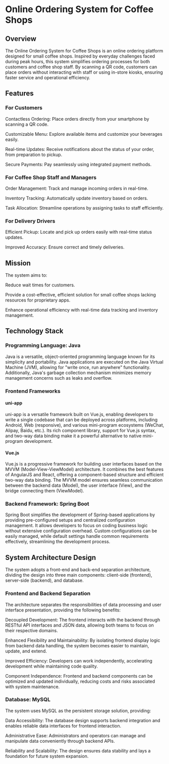 # Online Ordering System for Coffee Shops
## Overview
The Online Ordering System for Coffee Shops is an online ordering platform designed for small coffee shops. Inspired by everyday challenges faced during peak hours, this system simplifies ordering processes for both customers and coffee shop staff. By scanning a QR code, customers can place orders without interacting with staff or using in-store kiosks, ensuring faster service and operational efficiency.
## Features
### For Customers
Contactless Ordering: Place orders directly from your smartphone by scanning a QR code.

Customizable Menu: Explore available items and customize your beverages easily.

Real-time Updates: Receive notifications about the status of your order, from preparation to pickup.

Secure Payments: Pay seamlessly using integrated payment methods.

### For Coffee Shop Staff and Managers
Order Management: Track and manage incoming orders in real-time.

Inventory Tracking: Automatically update inventory based on orders.

Task Allocation: Streamline operations by assigning tasks to staff efficiently.

### For Delivery Drivers
Efficient Pickup: Locate and pick up orders easily with real-time status updates.

Improved Accuracy: Ensure correct and timely deliveries.
## Mission
The system aims to:

Reduce wait times for customers.

Provide a cost-effective, efficient solution for small coffee shops lacking resources for proprietary apps.

Enhance operational efficiency with real-time data tracking and inventory management.
## Technology Stack
### Programming Language: Java
Java is a versatile, object-oriented programming language known for its simplicity and portability. Java applications are executed on the Java Virtual Machine (JVM), allowing for "write once, run anywhere" functionality. Additionally, Java's garbage collection mechanism minimizes memory management concerns such as leaks and overflow.
### Frontend Frameworks
#### uni-app
uni-app is a versatile framework built on Vue.js, enabling developers to write a single codebase that can be deployed across platforms, including Android, Web (responsive), and various mini-program ecosystems (WeChat, Alipay, Baidu, etc.). Its rich component library, support for Vue.js syntax, and two-way data binding make it a powerful alternative to native mini-program development.
#### Vue.js
Vue.js is a progressive framework for building user interfaces based on the MVVM (Model-View-ViewModel) architecture. It combines the best features of AngularJS and React, offering a component-based structure and efficient two-way data binding. The MVVM model ensures seamless communication between the backend data (Model), the user interface (View), and the bridge connecting them (ViewModel).
### Backend Framework: Spring Boot
Spring Boot simplifies the development of Spring-based applications by providing pre-configured setups and centralized configuration management. It allows developers to focus on coding business logic without extensive configuration overhead. Custom configurations can be easily managed, while default settings handle common requirements effectively, streamlining the development process.
## System Architecture Design
The system adopts a front-end and back-end separation architecture, dividing the design into three main components: client-side (frontend), server-side (backend), and database. 
### Frontend and Backend Separation
The architecture separates the responsibilities of data processing and user interface presentation, providing the following benefits:

Decoupled Development: The frontend interacts with the backend through RESTful API interfaces and JSON data, allowing both teams to focus on their respective domains.

Enhanced Flexibility and Maintainability: By isolating frontend display logic from backend data handling, the system becomes easier to maintain, update, and extend.

Improved Efficiency: Developers can work independently, accelerating development while maintaining code quality.

Component Independence: Frontend and backend components can be optimized and updated individually, reducing costs and risks associated with system maintenance.
### Database: MySQL
The system uses MySQL as the persistent storage solution, providing:

Data Accessibility: The database design supports backend integration and enables reliable data interfaces for frontend interaction.

Administrative Ease: Administrators and operators can manage and manipulate data conveniently through backend APIs.

Reliability and Scalability: The design ensures data stability and lays a foundation for future system expansion.
